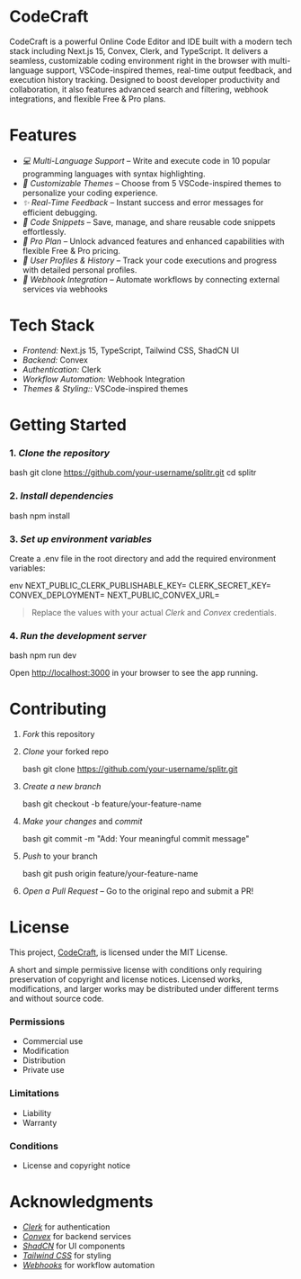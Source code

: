 # CodeCraft
CodeCraft is a powerful Online Code Editor and IDE built with a modern tech stack including Next.js 15, Convex, Clerk, and TypeScript. It delivers a seamless, customizable coding environment right in the browser with multi-language support, VSCode-inspired themes, real-time output feedback, and execution history tracking. Designed to boost developer productivity and collaboration, it also features advanced search and filtering, webhook integrations, and flexible Free & Pro plans.

# Features
* *💻 Multi-Language Support* – Write and execute code in 10 popular programming languages with syntax highlighting.
* *🎨 Customizable Themes* – Choose from 5 VSCode-inspired themes to personalize your coding experience.
* *✨ Real-Time Feedback* – Instant success and error messages for efficient debugging.
* *💾 Code Snippets* –  Save, manage, and share reusable code snippets effortlessly.
* *💎 Pro Plan* – Unlock advanced features and enhanced capabilities with flexible Free & Pro pricing.
* *👤 User Profiles & History* – Track your code executions and progress with detailed personal profiles.
* *🔗 Webhook Integration* – Automate workflows by connecting external services via webhooks


# Tech Stack
* *Frontend:* Next.js 15, TypeScript, Tailwind CSS, ShadCN UI
* *Backend:* Convex 
* *Authentication:* Clerk
* *Workflow Automation:* Webhook Integration
* *Themes & Styling::* VSCode-inspired themes


# Getting Started
### 1. *Clone the repository*

bash
git clone https://github.com/your-username/splitr.git
cd splitr


### 2. *Install dependencies*
bash
npm install


### 3. *Set up environment variables*

Create a .env file in the root directory and add the required environment variables:

env
NEXT_PUBLIC_CLERK_PUBLISHABLE_KEY=
CLERK_SECRET_KEY=
CONVEX_DEPLOYMENT=
NEXT_PUBLIC_CONVEX_URL=


> Replace the values with your actual *Clerk* and *Convex* credentials.

### 4. *Run the development server*

bash
npm run dev


Open [http://localhost:3000](http://localhost:3000) in your browser to see the app running.




# Contributing
1. *Fork* this repository
2. *Clone* your forked repo

   bash
   git clone https://github.com/your-username/splitr.git
   
3. *Create a new branch*

   bash
   git checkout -b feature/your-feature-name
   
4. *Make your changes* and *commit*

   bash
   git commit -m "Add: Your meaningful commit message"
   
5. *Push* to your branch

   bash
   git push origin feature/your-feature-name
   
6. *Open a Pull Request* – Go to the original repo and submit a PR!

# License
This project,  [CodeCraft](https://github.com/dhruvbajaj13/CodeCraft), is licensed under the MIT License.

A short and simple permissive license with conditions only requiring preservation of copyright and license notices. Licensed works, modifications, and larger works may be distributed under different terms and without source code.

### Permissions
* Commercial use
* Modification
* Distribution
* Private use
### Limitations
* Liability
* Warranty
### Conditions
* License and copyright notice

# Acknowledgments 
* *[Clerk](https://clerk.com)* for authentication
* *[Convex](https://convex.dev)* for backend services
* *[ShadCN](https://ui.shadcn.com)* for UI components
* *[Tailwind CSS](https://tailwindcss.com)* for styling
* *[Webhooks](https://webhook.site/)* for workflow automation
